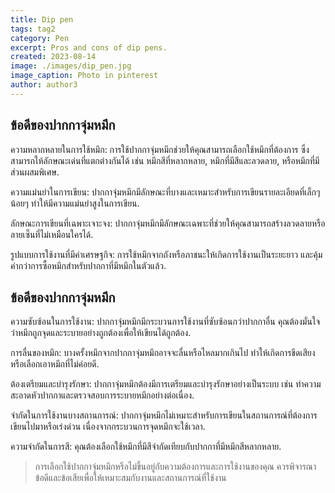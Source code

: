 ```yaml
---
title: Dip pen
tags: tag2
category: Pen
excerpt: Pros and cons of dip pens.
created: 2023-08-14
image: ./images/dip_pen.jpg
image_caption: Photo in pinterest
author: author3
---
```


## ข้อดีของปากกาจุ่มหมึก

ความหลากหลายในการใช้หมึก: การใช้ปากกาจุ่มหมึกช่วยให้คุณสามารถเลือกใช้หมึกที่ต้องการ ซึ่งสามารถให้ลักษณะเด่นที่แตกต่างกันได้ เช่น หมึกสีที่หลากหลาย, หมึกที่มีสีและลวดลาย, หรือหมึกที่มีส่วนผสมพิเศษ.

ความแม่นยำในการเขียน: ปากกาจุ่มหมึกมีลักษณะที่บางและเหมาะสำหรับการเขียนรายละเอียดที่เล็กๆ น้อยๆ ทำให้มีความแม่นยำสูงในการเขียน.

ลักษณะการเขียนที่เฉพาะเจาะจง: ปากกาจุ่มหมึกมีลักษณะเฉพาะที่ช่วยให้คุณสามารถสร้างลวดลายหรือลายเซ็นที่ไม่เหมือนใครได้.

รูปแบบการใช้งานที่มีค่าเศรษฐกิจ: การใช้หมึกจากถังหรือภาชนะให้เกิดการใช้งานเป็นระยะยาว และคุ้มค่ากว่าการซื้อหมึกสำหรับปากกาที่มีหมึกในตัวแล้ว.

## ข้อดีของปากกาจุ่มหมึก

ความซับซ้อนในการใช้งาน: ปากกาจุ่มหมึกมีกระบวนการใช้งานที่ซับซ้อนกว่าปากกาอื่น คุณต้องมั่นใจว่าหมึกถูกจุดและระบายอย่างถูกต้องเพื่อให้เขียนได้ถูกต้อง.

การลื่นของหมึก: บางครั้งหมึกจากปากกาจุ่มหมึกอาจจะลื่นหรือไหลมากเกินไป ทำให้เกิดการขีดเสียงหรือเลือกเอาหมึกที่ไม่ค่อยดี.

ต้องเตรียมและบำรุงรักษา: ปากกาจุ่มหมึกต้องมีการเตรียมและบำรุงรักษาอย่างเป็นระบบ เช่น ทำความสะอาดหัวปากกาและตรวจสอบการระบายหมึกอย่างต่อเนื่อง.

จำกัดในการใช้งานบางสถานการณ์: ปากกาจุ่มหมึกไม่เหมาะสำหรับการเขียนในสถานการณ์ที่ต้องการเขียนไปมาหรือเร่งด่วน เนื่องจากกระบวนการจุดหมึกจะใช้เวลา.

ความจำกัดในการสี: คุณต้องเลือกใช้หมึกที่มีสีจำกัดเทียบกับปากกาที่มีหมึกสีหลากหลาย.

> การเลือกใช้ปากกาจุ่มหมึกหรือไม่ขึ้นอยู่กับความต้องการและการใช้งานของคุณ ควรพิจารณาข้อดีและข้อเสียเพื่อให้เหมาะสมกับงานและสถานการณ์ที่ใช้งาน